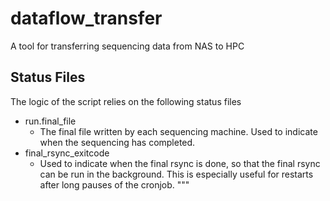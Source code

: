 # dataflow_transfer
A tool for transferring sequencing data from NAS to HPC

## Status Files
The logic of the script relies on the following status files
 - run.final_file
    - The final file written by each sequencing machine. Used to indicate when the sequencing has completed.
 - final_rsync_exitcode
    - Used to indicate when the final rsync is done, so that the final rsync can be run in the background. This is especially useful for restarts after long pauses of the cronjob.
"""